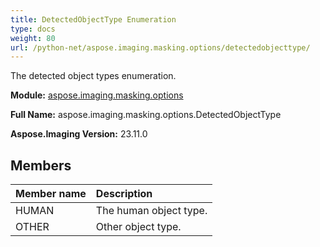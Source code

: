 ```yaml
---
title: DetectedObjectType Enumeration
type: docs
weight: 80
url: /python-net/aspose.imaging.masking.options/detectedobjecttype/
---
```


The detected object types enumeration.

**Module:** [aspose.imaging.masking.options](/imaging/python-net/aspose.imaging.masking.options/)

**Full Name:** aspose.imaging.masking.options.DetectedObjectType

**Aspose.Imaging Version:** 23.11.0

## **Members**
| **Member name** | **Description** |
| :- | :- |
| HUMAN | The human object type. |
| OTHER | Other object type. |
